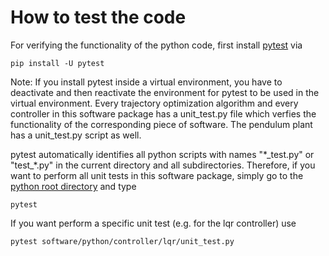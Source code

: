 #  How to test the code

For verifying the functionality of the python code, first install [pytest](https://docs.pytest.org/en/6.2.x/) via

    pip install -U pytest

Note: If you install pytest inside a virtual environment, you have to deactivate and then reactivate the environment for pytest to be used in the virtual environment.
Every trajectory optimization algorithm and every controller in this software package has a unit_test.py file which verfies the functionality of the corresponding piece of software. The pendulum plant has a unit_test.py script as well.

pytest automatically identifies all python scripts with names "\*\_test.py" or "test\_\*.py" in the current directory and all subdirectories. Therefore, if you want to perform all unit tests in this software package, simply go to the [python root directory](https://github.com/dfki-ric-underactuated-lab/torque_limited_simple_pendulum/tree/master/software/python) and type

    pytest

If you want perform a specific unit test (e.g. for the lqr controller) use

    pytest software/python/controller/lqr/unit_test.py




